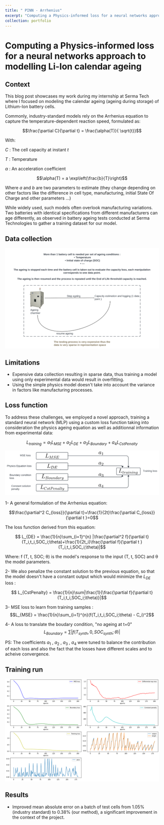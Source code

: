 ```yaml
---
title: " PINN - Arrhenius"
excerpt: "Computing a Physics-informed loss for a neural networks approach to modelling Li-Ion calendar ageing <br/><img src='/images/PINN_arrh/ezgif-7-b76792b954.gif' style='height: 400px; width:400px;' class='center'>"
collection: portfolio
---
```


# Computing a Physics-informed loss for a neural networks approach to modelling Li-Ion calendar ageing

## Context

This blog post showcases my work during my internship at Serma Tech where I focused on modeling the calendar ageing (ageing during storage) of Lithium-Ion battery cells.

Commonly, industry-standard models rely on the Arrhenius equation to capture the temperature-dependent reaction speed, formulated as:

$$\frac{\partial C}{\partial t} = \frac{\alpha(T)}{ \sqrt{t}}$$

With:

$C$ : The cell capacity at instant $t$

$T$ : Temperature

$\alpha$ : An acceleration coefficient

$$\alpha(T) = a \exp\left(\frac{b}{T}\right)$$

  
Where $a$ and $b$ are two parameters to estimate (they change depending on other factors like the difference in cell type, manufacturing, initial State Of Charge and other parameters ...)


While widely used, such models often overlook manufacturing variations. Two batteries with identical specifications from different manufacturers can age differently, as observed in battery ageing tests conducted at Serma Technologies to gather a training dataset for our model.


## Data collection
![Alt text](/images/PINN_arrh/testing_process.png)


## Limitations
- Expensive data collection resulting in sparse data, thus training a model using only experimental data would result in overfitting.
- Using the simple physics model doesn't take into account the variance in factors like manufacturing processes.


## Loss function
To address these challenges, we employed a novel approach, training a standard neural network (MLP) using a custom loss function taking into consideration the physics ageing equation as well as additionnal information from experimental data:

$$ L_{training} = a_1 L_{MSE} + a_2 L_{DE}+a_3 L_{Boundary}+a_4 L_{CstPenalty}$$


![Computing training loss](/images/PINN_arrh/pinn_loss.png)


1- A general formulation of the Arrhenius equation: 

$$\frac{\partial^2 C_{loss}}{\partial t}+\frac{1}{2t}\frac{\partial C_{loss}}{\partial t }=0$$

The loss function derived from this equation: 

$$ L_{DE} = \frac{1}{n}\sum_{i=1}^{n} |\frac{\partial^2 f}{\partial t}(T_i,t_i,SOC_i;\theta)+\frac{1}{2t_i}\frac{\partial f}{\partial t }(T_i,t_i,SOC_i;\theta)|$$

Where: f (T, t, SOC; θ) is the model's response to the input (T, t, SOC) and θ the model parameters.


2- We also penalize the constant solution to the previous equation, so that the model doesn't have a constant output which would minimize the $L_{DE}$ loss : 

$$ L_{CstPenalty} = \frac{1}{n}\sum|\frac{1}{\frac{\partial f}{\partial t}(T_i,t_i,SOC_i;\theta)}|$$

3- MSE loss to learn from training samples : 
 $$L_{MSE} = \frac{1}{n}\sum_{i=1}^{n}(f(T_i,t_i,SOC_i;\theta) - C_i)^2$$

4- A loss to translate the boudary condition,  "no ageing at t=0"
$$L_{Boundary} = \sum|f(T_{synth},0,SOC_{synth};\theta)|$$

PS: The coefficients $a_1$ , $a_2$ , $a_3$ , $a_4$ were tuned to balance the contribution of each loss and also the fact that the losses have different scales and to acheive convergence.

## Training run

![Training](/images/PINN_arrh/download.png)

## Results
- Improved mean absolute error on a batch of test cells from 1.05% (industry standard) to 0.38% (our method), a significant improvement in the context of the project.

